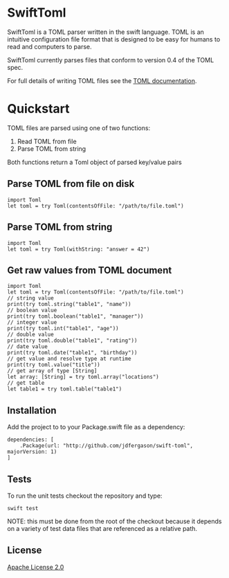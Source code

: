 # SwiftToml

SwiftToml is a TOML parser written in the swift language.  TOML is an intuitive
configuration file format that is designed to be easy for humans to read and
computers to parse.

SwiftToml currently parses files that conform to version 0.4 of the TOML spec. 

For full details of writing TOML files see the [TOML documentation](https://github.com/toml-lang/toml).

# Quickstart

TOML files are parsed using one of two functions:

1. Read TOML from file
2. Parse TOML from string

Both functions return a Toml object of parsed key/value pairs

## Parse TOML from file on disk

    import Toml
    let toml = try Toml(contentsOfFile: "/path/to/file.toml")

## Parse TOML from string

    import Toml
    let toml = try Toml(withString: "answer = 42")

## Get raw values from TOML document

    import Toml
    let toml = try Toml(contentsOfFile: "/path/to/file.toml")
    // string value
    print(try toml.string("table1", "name"))
    // boolean value
    print(try toml.boolean("table1", "manager"))
    // integer value
    print(try toml.int("table1", "age"))
    // double value
    print(try toml.double("table1", "rating"))
    // date value
    print(try toml.date("table1", "birthday"))
    // get value and resolve type at runtime
    print(try toml.value("title"))
    // get array of type [String]
    let array: [String] = try toml.array("locations")
    // get table
    let table1 = try toml.table("table1")

## Installation

Add the project to  to your Package.swift file as a dependency:

    dependencies: [
        .Package(url: "http://github.com/jdfergason/swift-toml", majorVersion: 1)
    ]

## Tests

To run the unit tests checkout the repository and type:

    swift test

NOTE: this must be done from the root of the checkout because it depends on a variety of test data files
that are referenced as a relative path.

## License

[Apache License 2.0](http://www.apache.org/licenses/LICENSE-2.0.txt)
